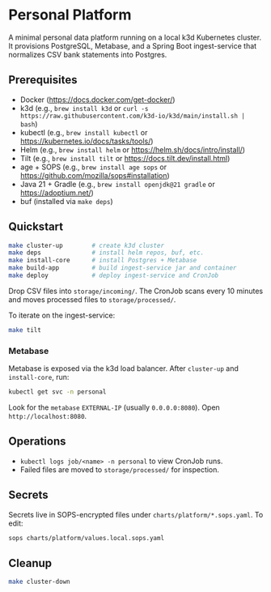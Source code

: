 # Personal Platform

A minimal personal data platform running on a local k3d Kubernetes cluster. It provisions PostgreSQL, Metabase, and a Spring Boot ingest-service that normalizes CSV bank statements into Postgres.

## Prerequisites
- Docker (https://docs.docker.com/get-docker/)
- k3d (e.g., `brew install k3d` or `curl -s https://raw.githubusercontent.com/k3d-io/k3d/main/install.sh | bash`)
- kubectl (e.g., `brew install kubectl` or https://kubernetes.io/docs/tasks/tools/)
- Helm (e.g., `brew install helm` or https://helm.sh/docs/intro/install/)
- Tilt (e.g., `brew install tilt` or https://docs.tilt.dev/install.html)
- age + SOPS (e.g., `brew install age sops` or https://github.com/mozilla/sops#installation)
- Java 21 + Gradle (e.g., `brew install openjdk@21 gradle` or https://adoptium.net/)
- buf (installed via `make deps`)

## Quickstart
```bash
make cluster-up        # create k3d cluster
make deps              # install helm repos, buf, etc.
make install-core      # install Postgres + Metabase
make build-app         # build ingest-service jar and container
make deploy            # deploy ingest-service and CronJob
```

Drop CSV files into `storage/incoming/`. The CronJob scans every 10 minutes and moves processed files to `storage/processed/`.

To iterate on the ingest-service:
```bash
make tilt
```

### Metabase
Metabase is exposed via the k3d load balancer. After `cluster-up` and `install-core`, run:
```bash
kubectl get svc -n personal
```
Look for the `metabase` `EXTERNAL-IP` (usually `0.0.0.0:8080`). Open `http://localhost:8080`.

## Operations
- `kubectl logs job/<name> -n personal` to view CronJob runs.
- Failed files are moved to `storage/processed/` for inspection.

## Secrets
Secrets live in SOPS-encrypted files under `charts/platform/*.sops.yaml`.
To edit:
```bash
sops charts/platform/values.local.sops.yaml
```

## Cleanup
```bash
make cluster-down
```
